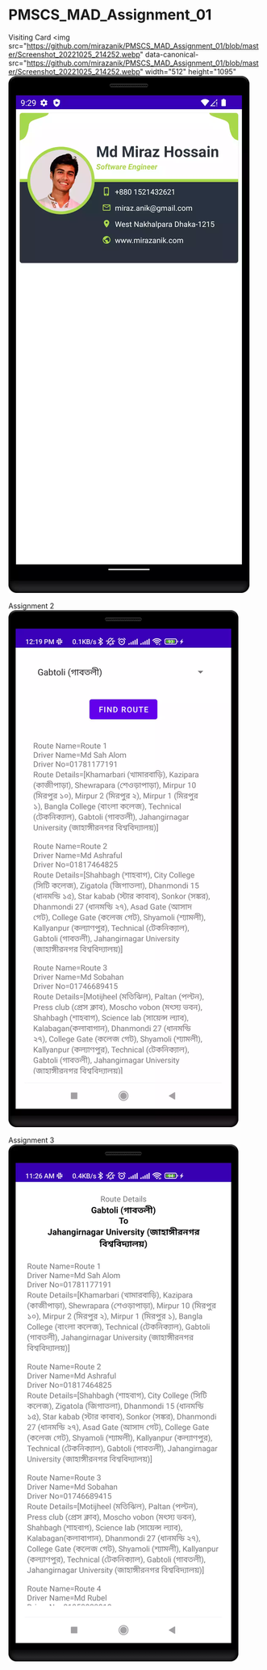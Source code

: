 # PMSCS_MAD_Assignment_01
Visiting Card
<img src="https://github.com/mirazanik/PMSCS_MAD_Assignment_01/blob/master/Screenshot_20221025_214252.webp" data-canonical-src="https://github.com/mirazanik/PMSCS_MAD_Assignment_01/blob/master/Screenshot_20221025_214252.webp" width="512" height="1095"
![alt text](https://github.com/mirazanik/PMSCS_MAD_Assignment_01/blob/master/Screenshot_20221025_214252.webp)

Assignment 2 
![alt text](https://github.com/mirazanik/PMSCS_MAD_Assignment_01/blob/master/Screenshot_20221103_122013.webp)

Assignment 3
![alt text](https://github.com/mirazanik/PMSCS_MAD_Assignment_01/blob/master/Screenshot_20221107_112714.webp)